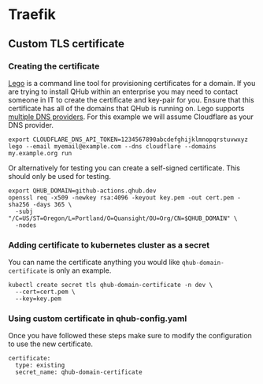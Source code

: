 # Traefik

## Custom TLS certificate

### Creating the certificate

[Lego](https://go-acme.github.io/lego/installation/) is a command line tool for provisioning certificates for a domain. If you are trying to install QHub within an enterprise you
may need to contact someone in IT to create the certificate and key-pair for you. Ensure that this certificate has all of the domains that QHub is running on. Lego supports
[multiple DNS providers](https://go-acme.github.io/lego/dns/). For this example we will assume Cloudflare as your DNS provider.

```shell
export CLOUDFLARE_DNS_API_TOKEN=1234567890abcdefghijklmnopqrstuvwxyz
lego --email myemail@example.com --dns cloudflare --domains my.example.org run
```

Or alternatively for testing you can create a self-signed certificate. This should only be used for testing.

```shell
export QHUB_DOMAIN=github-actions.qhub.dev
openssl req -x509 -newkey rsa:4096 -keyout key.pem -out cert.pem -sha256 -days 365 \
  -subj "/C=US/ST=Oregon/L=Portland/O=Quansight/OU=Org/CN=$QHUB_DOMAIN" \
  -nodes
```

### Adding certificate to kubernetes cluster as a secret

You can name the certificate anything you would like `qhub-domain-certificate` is only an example.

```
kubectl create secret tls qhub-domain-certificate -n dev \
  --cert=cert.pem \
  --key=key.pem
```

### Using custom certificate in qhub-config.yaml

Once you have followed these steps make sure to modify the configuration to use the new certificate.

```
certificate:
  type: existing
  secret_name: qhub-domain-certificate
```
